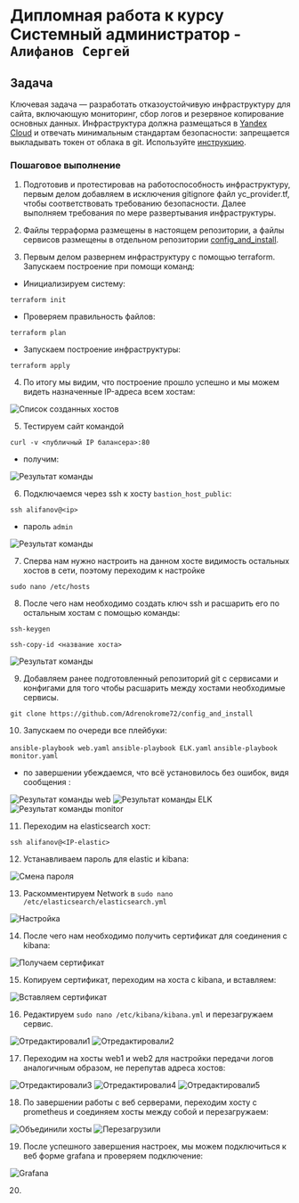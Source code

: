 # Дипломная работа к курсу Системный администратор - `Алифанов Сергей`

## Задача
Ключевая задача — разработать отказоустойчивую инфраструктуру для сайта, включающую мониторинг, сбор логов и резервное копирование основных данных. Инфраструктура должна размещаться в [Yandex Cloud](https://cloud.yandex.com/) и отвечать минимальным стандартам безопасности: запрещается выкладывать токен от облака в git. Используйте [инструкцию](https://cloud.yandex.ru/docs/tutorials/infrastructure-management/terraform-quickstart#get-credentials).

### Пошаговое выполнение

1. Подготовив и протестировав на работоспособность инфраструктуру, первым делом добавляем в исключения gitignore файл yc_provider.tf, чтобы соответствовать требованию безопасности. Далее выполняем требования по мере развертывания инфраструктуры.

2. Файлы терраформа размещены в настоящем репозитории, а файлы сервисов размещены в отдельном репозитории  [config_and_install](https://github.com/Adrenokrome72/config_and_install).

3. Первым делом развернем инфраструктуру с помощью terraform. Запускаем построение при помощи команд:

- Инициализируем систему:

`terraform init`

- Проверяем правильность файлов:

`terraform plan`

- Запускаем построение инфраструктуры:

`terraform apply`

4. По итогу мы видим, что построение прошло успешно и мы можем видеть назначенные IP-адреса всем хостам:

![Список созданных хостов](https://github.com/Adrenokrome72/alifanov-sys-diplom/blob/main/1.jpg )

5. Тестируем сайт командой 


`curl -v <публичный IP балансера>:80`

- получим:

![Результат команды](https://github.com/Adrenokrome72/alifanov-sys-diplom/blob/main/2.jpg )

6. Подключаемся через ssh  к хосту `bastion_host_public`:

`ssh alifanov@<ip>`

- пароль `admin`

![Результат команды](https://github.com/Adrenokrome72/alifanov-sys-diplom/blob/main/3.jpg )

7. Сперва нам нужно настроить на данном хосте видимость остальных хостов в сети, поэтому переходим к настройке 

`sudo nano /etc/hosts`

8. После чего нам необходимо создать ключ ssh и расшарить его по остальным хостам с помощью команды:

`ssh-keygen`

`ssh-copy-id <название хоста>`

![Результат команды](https://github.com/Adrenokrome72/alifanov-sys-diplom/blob/main/4.jpg )

9. Добавляем ранее подготовленный репозиторий git с сервисами и конфигами для того чтобы расшарить между хостами необходимые сервисы.

`git clone https://github.com/Adrenokrome72/config_and_install`

10. Запускаем по очереди все плейбуки:

`ansible-playbook web.yaml`
`ansible-playbook ELK.yaml`
`ansible-playbook monitor.yaml`

- по завершении убеждаемся, что всё установилось без ошибок, видя сообщения :

![Результат команды web](https://github.com/Adrenokrome72/alifanov-sys-diplom/blob/main/5.jpg )
![Результат команды ELK](https://github.com/Adrenokrome72/alifanov-sys-diplom/blob/main/6.jpg )
![Результат команды monitor](https://github.com/Adrenokrome72/alifanov-sys-diplom/blob/main/7.jpg )

11. Переходим на elasticsearch хост:

`ssh alifanov@<IP-elastic>`

12. Устанавливаем пароль для elastic и kibana:

![Смена пароля](https://github.com/Adrenokrome72/alifanov-sys-diplom/blob/main/8.jpg )

13. Раскомментируем Network в `sudo nano /etc/elasticsearch/elasticsearch.yml`

![Настройка](https://github.com/Adrenokrome72/alifanov-sys-diplom/blob/main/9.jpg )

14. После чего нам необходимо получить сертификат для соединения с kibana:

![Получаем сертификат](https://github.com/Adrenokrome72/alifanov-sys-diplom/blob/main/9.jpg )

15. Копируем сертификат, переходим на хоста с kibana, и вставляем:

![Вставляем сертификат](https://github.com/Adrenokrome72/alifanov-sys-diplom/blob/main/10.jpg )

16. Редактируем `sudo nano /etc/kibana/kibana.yml` и перезагружаем сервис.

![Отредактировали1](https://github.com/Adrenokrome72/alifanov-sys-diplom/blob/main/11.jpg )
![Отредактировали2](https://github.com/Adrenokrome72/alifanov-sys-diplom/blob/main/12.jpg)

17. Переходим на хосты web1 и web2 для настройки передачи логов аналогичным образом, не перепутав адреса хостов:

![Отредактировали3](https://github.com/Adrenokrome72/alifanov-sys-diplom/blob/main/13.jpg )
![Отредактировали4](https://github.com/Adrenokrome72/alifanov-sys-diplom/blob/main/14.jpg )
![Отредактировали5](https://github.com/Adrenokrome72/alifanov-sys-diplom/blob/main/15.jpg )

18. По завершении работы с веб серверами, переходим хосту с prometheus и соединяем хосты между собой и перезагружаем:

![Объединили хосты](https://github.com/Adrenokrome72/alifanov-sys-diplom/blob/main/16.jpg )
![Перезагрузили](https://github.com/Adrenokrome72/alifanov-sys-diplom/blob/main/17.jpg )

19. После успешного завершения настроек, мы можем подключиться к веб форме grafana и проверяем подключение:

![Grafana](https://github.com/Adrenokrome72/alifanov-sys-diplom/blob/main/18.jpg )

20. 
